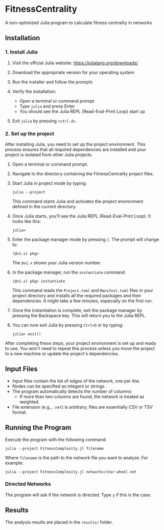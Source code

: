 # FitnessCentrality

A non-optimized Julia program to calculate fitness centrality in networks

## Installation

### 1. Install Julia

1. Visit the official Julia website: https://julialang.org/downloads/
2. Download the appropriate version for your operating system
3. Run the installer and follow the prompts

4. Verify the installation:
   - Open a terminal or command prompt
   - Type `julia` and press Enter
   - You should see the Julia REPL (Read-Eval-Print Loop) start up
5. Exit `julia` by pressing `<ctrl-d>`.


### 2. Set up the project

After installing Julia, you need to set up the project environment. This process ensures that all required dependencies are installed and your project is isolated from other Julia projects.

1. Open a terminal or command prompt.

2. Navigate to the directory containing the FitnessCentrality project files.

3. Start Julia in project mode by typing:
   ```
   julia --project
   ```
   This command starts Julia and activates the project environment defined in the current directory.

4. Once Julia starts, you'll see the Julia REPL (Read-Eval-Print Loop). It looks like this:
   ```
   julia>
   ```

5. Enter the package manager mode by pressing `]`. The prompt will change to:
   ```
   (@v1.x) pkg>
   ```
   The `@v1.x` shows your Julia version number.

6. In the package manager, run the `instantiate` command:
   ```
   (@v1.x) pkg> instantiate
   ```
   This command reads the `Project.toml` and `Manifest.toml` files in your project directory and installs all the required packages and their dependencies. It might take a few minutes, especially on the first run.

7. Once the instantiation is complete, exit the package manager by pressing the Backspace key. This will return you to the Julia REPL.

8. You can now exit Julia by pressing `Ctrl+D` or by typing:
   ```
   julia> exit()
   ```

After completing these steps, your project environment is set up and ready to use. You won't need to repeat this process unless you move the project to a new machine or update the project's dependencies.


## Input Files

- Input files contain the list of edges of the network, one per line.
- Nodes can be specified as integers or strings.
- The program automatically detects the number of columns:
  - If more than two columns are found, the network is treated as weighted.
- File extension (e.g., `.net`) is arbitrary; files are essentially CSV or TSV format.

## Running the Program

Execute the program with the following command:

```
julia --project FitnessComplexity.jl filename
```

Where `filename` is the path to the network file you want to analyze. For example:

```
julia --project FitnessComplexity.jl networks/star-wheel.net
```

### Directed Networks

The program will ask if the network is directed. Type `y` if this is the case.

## Results

The analysis results are placed in the `results/` folder.